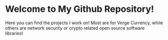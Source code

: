 Welcome to My Github Repository! 
====

Here you can find the projects I work on!
Most are for Verge Currency, while others are network security 
or crypto related open source software libraries!

